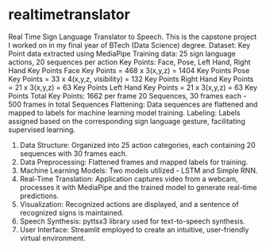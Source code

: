 # realtimetranslator
Real Time Sign Language Translator to Speech. This is the capstone project I worked on in my final year of BTech (Data Science) degree. 
Dataset: Key Point data extracted using MediaPipe
Training data: 25 sign language actions, 20 sequences per action
Key Points: Face, Pose, Left Hand, Right Hand Key Points
Face Key Points = 468 x 3(x,y,z) = 1404 Key Points
Pose Key Points = 33 x 4(x,y,z, visibility) = 132 Key Points
Right Hand Key Points = 21 x 3(x,y,z) = 63 Key Points
Left Hand Key Points = 21 x 3(x,y,z) = 63 Key Points
Total Key Points: 1662 per frame
20 Sequences, 30 frames each - 500 frames in total
Sequences Flattening: Data sequences are flattened and mapped to labels for machine learning model training.
Labeling: Labels assigned based on the corresponding sign language gesture, facilitating supervised learning.

1. Data Structure: Organized into 25 action categories, each containing 20 sequences with 30 frames each.
2. Data Preprocessing: Flattened frames and mapped labels for training.
3. Machine Learning Models: Two models utilized - LSTM and Simple RNN.
4. Real-Time Translation: Application captures video from a webcam, processes it with MediaPipe and the trained model to generate real-time predictions.
5. Visualization: Recognized actions are displayed, and a sentence of recognized signs is maintained.
6. Speech Synthesis: pyttsx3 library used for text-to-speech synthesis.
7. User Interface: Streamlit employed to create an intuitive, user-friendly virtual environment.
